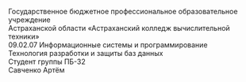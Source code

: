 Государственное бюджетное профессиональное образовательное учреждение            
Астраханской области «Астраханский колледж вычислительной техники»        
09.02.07 Информационные системы и программирование         
Технология разработки и защиты баз данных        
Студент группы ПБ-32    
Савченко Артём
